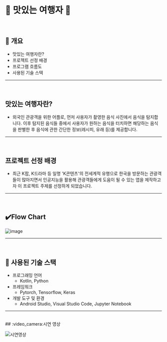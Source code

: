 # :fork_and_knife: 맛있는 여행자 :fork_and_knife:
<br/>

## :pushpin: 개요
- 맛있는 여행자란?
- 프로젝트 선정 배경
- 프로그램 흐름도
- 사용된 기술 스택

---
<br/>

## 맛있는 여행자란?
- 외국인 관광객을 위한 어플로, 먼저 사용자가 촬영한 음식 사진에서 음식을 탐지합니다. 이후 탐지된 음식들 중에서 사용자가 원하는 음식을 터치하면 해당하는 음식을 판별한 후 음식에 관한 간단한 정보(레시피, 유래 등)를 제공합니다. 

---
<br/>

## 프로젝트 선정 배경
- 최근 K팝, K드라마 등 일명 'K콘텐츠'의 전세계적 유행으로 한국을 방문하는 관광객들이 많아지면서 인공지능을 활용해 관광객들에게 도움이 될 수 있는 앱을 제작하고자 이 프로젝트 주제를 선정하게 되었습니다.

---
<br/>

## ✔️Flow Chart
![image](https://github.com/KJirung/A_Delicious_Traveler/assets/142071404/ee2c16d1-1203-4f09-891d-7e13ff798b91)

---
<br/>

## :shopping_cart: 사용된 기술 스택
- 프로그래밍 언어
   - Kotlin, Python
- 프레임워크
   - Pytorch, Tensorflow, Keras
- 개발 도구 및 환경
   - Android Studio, Visual Studio Code, Jupyter Notebook

---
<br/>
## :video_camera:시연 영상


![시연영상](https://github.com/KJirung/A_Delicious_Traveler/assets/142071404/e9935591-6bce-4cc5-ad6e-0ae44a678ae0)

